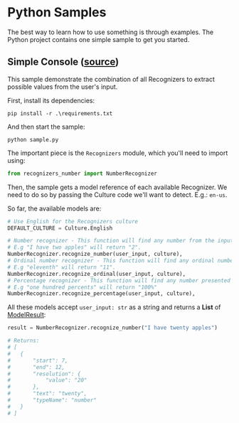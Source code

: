 # Python Samples

The best way to learn how to use something is through examples. The Python project contains one simple sample to get you started.

## Simple Console ([source](./simple_console))

This sample demonstrate the combination of all Recognizers to extract possible values from the user's input.

First, install its dependencies:

```pip install -r .\requirements.txt```

And then start the sample:

```python sample.py```

The important piece is the `Recognizers` module, which you'll need to import using:

```Python
from recognizers_number import NumberRecognizer
```

Then, the sample gets a model reference of each available Recognizer. We need to do so by passing the Culture code we'll want to detect. E.g.: `en-us`.

So far, the available models are:

```Python
# Use English for the Recognizers culture
DEFAULT_CULTURE = Culture.English

# Number recognizer - This function will find any number from the input
# E.g "I have two apples" will return "2".
NumberRecognizer.recognize_number(user_input, culture),
# Ordinal number recognizer - This function will find any ordinal number
# E.g "eleventh" will return "11".
NumberRecognizer.recognize_ordinal(user_input, culture),
# Percentage recognizer - This function will find any number presented as percentage
# E.g "one hundred percents" will return "100%"
NumberRecognizer.recognize_percentage(user_input, culture),
````

All these models accept `user_input: str` as a string and returns a **List** of [ModelResult](../libraries/recognizers-text/recognizers_text/model.py#L10-L16):

````Python
result = NumberRecognizer.recognize_number("I have twenty apples")

# Returns:
# [
# 	{
# 		"start": 7,
# 		"end": 12,
# 		"resolution": {
# 			"value": "20"
# 		},
# 		"text": "twenty",
# 		"typeName": "number"
# 	}
# ]
````